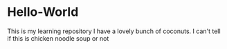 # Hello-World
This is my learning repository
I have a lovely bunch of coconuts.
I can't tell if this is chicken noodle soup or not
